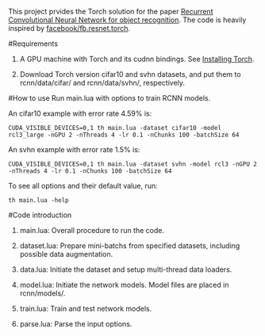 This project prvides the Torch solution for the paper [Recurrent Convolutional Neural Network for object recognition](http://www.xlhu.cn/papers/Liang15-cvpr.pdf). The code is heavily inspired by [facebook/fb.resnet.torch](https://github.com/facebook/fb.resnet.torch).

#Requirements

1. A GPU machine with Torch and its cudnn bindings. See [Installing Torch](http://torch.ch/docs/getting-started.html#_).

2. Download Torch version cifar10 and svhn datasets, and put them to rcnn/data/cifar/ and rcnn/data/svhn/, respectively.

#How to use
Run main.lua with options to train RCNN models.

An cifar10 example with error rate 4.59% is:

`CUDA_VISIBLE_DEVICES=0,1 th main.lua -dataset cifar10 -model rcl3_large -nGPU 2 -nThreads 4 -lr 0.1 -nChunks 100 -batchSize 64`

An svhn example with error rate 1.5% is:

`CUDA_VISIBLE_DEVICES=0,1 th main.lua -dataset svhn -model rcl3 -nGPU 2 -nThreads 4 -lr 0.1 -nChunks 100 -batchSize 64`

To see all options and their default value, run:

`th main.lua -help`

#Code introduction

1. main.lua: Overall procedure to run the code.

2. dataset.lua: Prepare mini-batchs from specified datasets, including possible data augmentation.

3. data.lua: Initiate the dataset and setup multi-thread data loaders.

4. model.lua: Initiate the network models. Model files are placed in rcnn/models/.

5. train.lua: Train and test network models.

6. parse.lua: Parse the input options.
